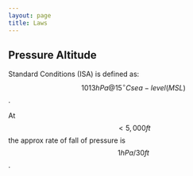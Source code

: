 ```yaml
---
layout: page
title: Laws
---
```


## Pressure Altitude

Standard Conditions (ISA) is defined as:
$$1013 hPa @ 15^{\circ}C sea-level (MSL)$$.

At $$< 5,000 ft$$ the approx rate of fall of pressure is $$1hPa / 30 ft$$.
